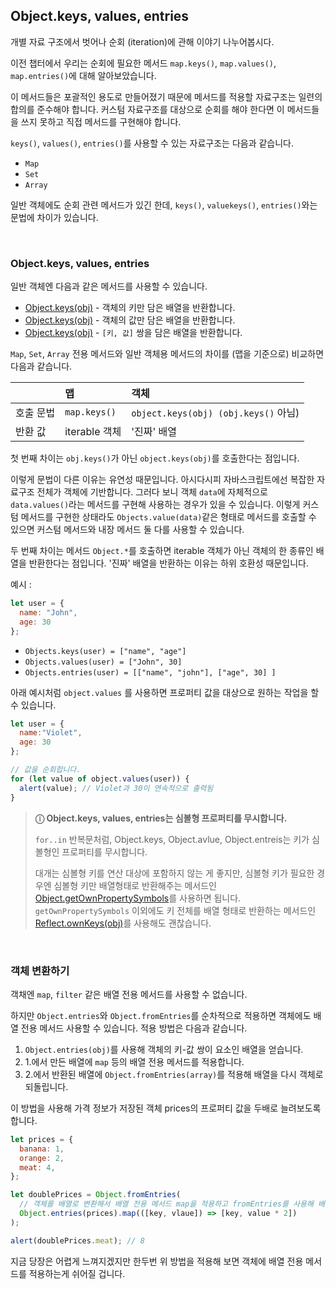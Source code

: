 ## Object.keys, values, entries

개별 자료 구조에서 벗어나 순회 (iteration)에 관해 이야기 나누어봅시다.

이전 챕터에서 우리는 순회에 필요한 메서드 `map.keys()`, `map.values()`, `map.entries()`에 대해 알아보았습니다.

이 메서드들은 포괄적인 용도로 만들어졌기 때문에 메서드를 적용할 자료구조는 일련의 합의를 준수해야 합니다.
커스텀 자료구조를 대상으로 순회를 해야 한다면 이 메서드들을 쓰지 못하고 직접 메서드를 구현해야 합니다.

`keys()`, `values()`, `entries()`를 사용할 수 있는 자료구조는 다음과 같습니다.
- `Map`
- `Set`
- `Array`

일반 객체에도 순회 관련 메서드가 있긴 한데, `keys()`, `valuekeys()`, `entries()`와는 문법에 차이가 있습니다.

</br>

### Object.keys, values, entries

일반 객체엔 다음과 같은 메서드를 사용할 수 있습니다.

- <a href="https://developer.mozilla.org/ko/docs/Web/JavaScript/Reference/Global_Objects/Object/keys">Object.keys(obj)</a> - 객체의 키만 담은 배열을 반환합니다.
- <a href="https://developer.mozilla.org/ko/docs/Web/JavaScript/Reference/Global_Objects/Object/values">Object.keys(obj)</a> - 객체의 값만 담은 배열을 반환합니다. 
- <a href="https://developer.mozilla.org/ko/docs/Web/JavaScript/Reference/Global_Objects/Object/entries">Object.keys(obj)</a> - `[키, 값]` 쌍을 담은 배열을 반환합니다.

`Map`, `Set`, `Array` 전용 메서드와 일반 객체용 메서드의 차이를 (맵을 기준으로) 비교하면 다음과 같습니다.

|  |맵|객체|
|:----|:-----|:----|
|호출 문법|`map.keys()`|`object.keys(obj) (obj.keys()` 아님)|
|반환 값|iterable 객체|'진짜' 배열|

첫 번째 차이는 `obj.keys()`가 아닌 `object.keys(obj)`를 호출한다는 점입니다.

이렇게 문법이 다른 이유는 유연성 때문입니다. 아시다시피 자바스크립트에선 복잡한 자료구조 전체가 객체에 기반합니다. 그러다 보니 객체 `data`에 자체적으로 `data.values()`라는 메서드를 구현해 사용하는 경우가 있을 수 있습니다. 이렇게 커스텀 메서드를 구현한 상태라도 `Objects.value(data)`같은 형태로 메서드를 호출할 수 있으면 커스텀 메서드와 내장 메서드 둘 다를 사용할 수 있습니다.

두 번째 차이는 메서드 `Object.*`를 호출하면 iterable 객체가 아닌 객체의 한 종류인 배열을 반환한다는 점입니다. '진짜' 배열을 반환하는 이유는 하위 호환성 때문입니다.

예시 :

```javascript
let user = {
  name: "John",
  age: 30
};
```

- `Objects.keys(user) = ["name", "age"]`
- `Objects.values(user) = ["John", 30]`
- `Objects.entries(user) = [["name", "john"], ["age", 30] ]`

아래 예시처럼 `object.values` 를 사용하면 프로퍼티 값을 대상으로 원하는 작업을 할 수 있습니다.

```javascript
let user = {
  name:"Violet",
  age: 30
};

// 값을 순회합니다.
for (let value of object.values(user)) {
  alert(value); // Violet과 30이 연속적으로 출력됨
}
```
> **ⓘ Object.keys, values, entries는 심볼형 프로퍼티를 무시합니다.**
> 
> `for..in` 반복문처럼, Object.keys, Object.avlue, Object.entreis는 키가 심볼형인 프로퍼티를 무시합니다.
> 
> 대개는 심볼형 키를 연산 대상에 포함하지 않는 게 좋지만, 심볼형 키가 필요한 경우엔 심볼형 키만 배열형태로 반환해주는 메서드인 <a href="https://developer.mozilla.org/ko/docs/Web/JavaScript/Reference/Global_Objects/Object/getOwnPropertySymbols">Object.getOwnPropertySymbols</a>를 사용하면 됩니다.
> `getOwnPropertySymbols` 이외에도 키 전체를 배열 형태로 반환하는 메서드인 <a href="https://developer.mozilla.org/ko/docs/Web/JavaScript/Reference/Global_Objects/Reflect/ownKeys">Reflect.ownKeys(obj)</a>를 사용해도 괜찮습니다.

</br>

### 객체 변환하기

객채엔 `map`, `filter` 같은 배열 전용 메서드를 사용할 수 없습니다.

하지만 `Object.entries`와 `Object.fromEntries`를 순차적으로 적용하면 객체에도 배열 전용 메서드 사용할 수 있습니다. 적용 방법은 다음과 같습니다.

1. `Object.entries(obj)`를 사용해 객체의 키-값 쌍이 요소인 배열을 얻습니다.
2. 1.에서 만든 배열에 `map` 등의 배열 전용 메서드를 적용합니다.
3. 2.에서 반환된 배열에 `Object.fromEntries(array)`를 적용해 배열을 다시 객체로 되돌립니다.

이 방법을 사용해 가격 정보가 저장된 객체 prices의 프로퍼티 값을 두배로 늘려보도록 합니다.

```javascript
let prices = {
  banana: 1,
  orange: 2,
  meat: 4,
};

let doublePrices = Object.fromEntries(
  // 객체를 배열로 변환해서 배열 전용 메서드 map을 적용하고 fromEntries를 사용해 배열을 다시 객체로 되돌립니다.
  Object.entries(prices).map(([key, vlaue]) => [key, value * 2])
);

alert(doublePrices.meat); // 8

```

지금 당장은 어렵게 느껴지겠지만 한두번 위 방법을 적용해 보면 객체에 배열 전용 메서드를 적용하는게 쉬어질 겁니다.


